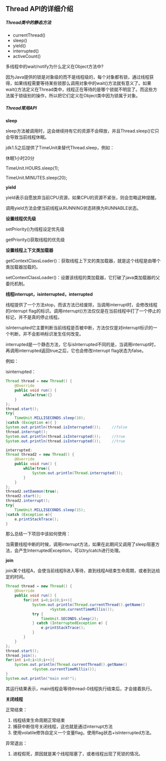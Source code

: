 ## Thread API的详细介绍

##### Thread类中的静态方法

- currentThread()
- sleep()
- yield()
- interrupted()
- activeCount()

多线程中的wait/notify为什么定义在Object方法中?

因为Java提供的锁是对象级的而不是线程级的，每个对象都有锁，通过线程获得，如果线程需要等待某些锁那么调用对象中的wait()方法就有意义了。如果wait()方法定义在Thread类中，线程正在等待的是哪个锁就不明显了。而这些方法属于锁级别的操作，所以把它们定义在Object类中因为锁属于对象。

##### Thread常用API

**sleep**

sleep方法被调用时，这会继续持有它的资源不会释放，并且Thread.sleep()它只会导致当前线程休眠。

jdk1.5之后提供了TimeUnit来替代Thread.sleep，例如：

休眠1小时20分 

TimeUnit.HOURS.sleep(1);

TimeUnit.MINUTES.sleep(20);

**yield**

yield表示自愿放弃当前CPU资源，如果CPU的资源不紧张，则会忽略这种提醒。

调用yield方法会使当前线程从RUNNING状态转换为RUNNABLE状态。

**设置线程优先级**

setPriority()为线程设定优先级

getPriority()获取线程的优先级

**设置线程上下文类加载器**

getContextClassLoader()：获取线程上下文的类加载器，就是这个线程是由哪个类加载器加载的。

setContextClassLoader()：设置该线程的类加载器，它打破了java类加载器的父委托机制。

**线程interrupt，isinterrupted，interrupted**

线程提供了一个方法stop，而该方法已经废除，当调用interrupt时，会修改线程的interrupt flag的标识。调用interrupt()方法仅仅是在当前线程中打了一个停止的标记，并不是真的停止线程。

isInterrupted它主要判断当前线程是否被中断，方法仅仅是对interrupt标识的一个判断，并不会影响标识发生任何改变。

interrupted是一个静态方法，它与isInterrupted不同的是，当调用interrupt时，再调用interrupted返回true之后，它也会修改interrupt flag状态为false。

例如：

isinterrupted：  

```java
Thread thread = new Thread() {
    @Override
    public void run() {
        while(true){}
    }
};
thread.start();
try{
    TimeUnit.MILLISECONDS.sleep(10);
}catch (Exception e){ }
System.out.println(thread.isInterrupted());     //false
thread.interrupt();
System.out.println(thread.isInterrupted());     //true
System.out.println(thread.isInterrupted());     //true
```

```java
interrupted:  
Thread thread2 = new Thread() {
    @Override
    public void run() {
        while(true){
            System.out.println(Thread.interrupted());
        }
    }
};
thread2.setDaemon(true);
thread2.start();
thread2.interrupt();
try{
    TimeUnit.MILLISECONDS.sleep(15);
}catch (Exception e){
    e.printStackTrace();
}
```

那么总结一下项目中该如何使用：

当需要线程中断的时候，调用interrupt方法，如果在此期间又调用了sleep阻塞方法，会产生InterruptedException，可以try/catch进行处理。

**join**

join某个线程A，会使当前线程B进入等待，直到线程A结束生命周期，或者到达给定的时间。

```java
Thread thread = new Thread() {
    @Override
    public void run() {
        for(int i=0;i<10;i++){
            System.out.println(Thread.currentThread().getName()
                    +System.currentTimeMillis());
            try {
                TimeUnit.SECONDS.sleep(2);
            } catch (InterruptedException e) {
                e.printStackTrace();
            }
        }
    }
};
thread.start();
thread.join();
for(int i=0;i<10;i++){
    System.out.println(Thread.currentThread().getName()
            +System.currentTimeMillis());
}
System.out.println("main end!");
```

其运行结果表示，main线程会等待thread-0线程执行结束后，才会接着执行。

**关闭线程**

正常结束：

1. 线程结束生命周期正常结束
2. 捕获中断信号关闭线程，这也就是通过interrupt方法
3. 使用volatile修饰自定义一个变量flag，使用flag状态+isInterrupted方法。

异常退出：

1. 进程假死，原因就是某个线程阻塞了，或者线程出现了死锁的情况。

